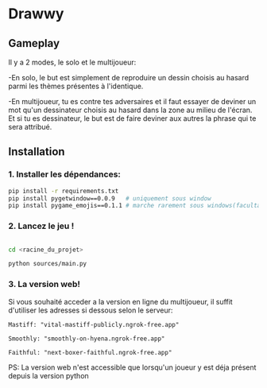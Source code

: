 ﻿# Drawwy

## Gameplay

Il y a 2 modes, le solo et le multijoueur:

-En solo, le but est simplement de reproduire un dessin choisis au hasard parmi les thèmes présentes à l'identique.

-En multijoueur, tu es contre tes adversaires et il faut essayer de deviner un mot qu'un dessinateur choisis au hasard dans la zone au milieu de l'écran. Et si tu es dessinateur, le but est de faire deviner aux autres la phrase qui te sera attribué.

## Installation

### 1. Installer les dépendances:

```bash
pip install -r requirements.txt
pip install pygetwindow==0.0.9   # uniquement sous window
pip install pygame_emojis==0.1.1 # marche rarement sous windows(facultatif)
```

### 2. Lancez le jeu !

```bash

cd <racine_du_projet>

python sources/main.py

```

### 3. La version web!

Si vous souhaité acceder a la version en ligne du multijoueur, il suffit d'utiliser les adresses si dessous selon le serveur:

    Mastiff: "vital-mastiff-publicly.ngrok-free.app"

    Smoothly: "smoothly-on-hyena.ngrok-free.app"

    Faithful: "next-boxer-faithful.ngrok-free.app"

PS: La version web n'est accessible que lorsqu'un joueur y est déja présent depuis la version python
